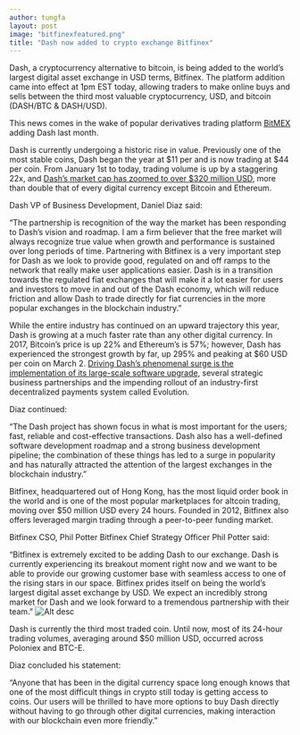 ```yaml
---
author: tungfa
layout: post
image: "bitfinexfeatured.png"
title: "Dash now added to crypto exchange Bitfinex"
---
```

Dash, a cryptocurrency alternative to bitcoin, is being added to the world’s largest digital asset exchange in USD terms, Bitfinex. The platform addition came into effect at 1pm EST today, allowing traders to make online buys and sells between the third most valuable cryptocurrency, USD, and bitcoin (DASH/BTC &amp; DASH/USD).

This news comes in the wake of popular derivatives trading platform [BitMEX](http://www.cryptoninjas.net/2017/02/14/dash-added-to-cryptocurrency-derivative-trading-platform-bitmex/) adding Dash last month.

Dash is currently undergoing a historic rise in value. Previously one of the most stable coins, Dash began the year at $11 per and is now trading at $44 per coin. From January 1st to today, trading volume is up by a staggering 22x, and [Dash’s market cap has zoomed to over $320 million USD](http://www.cryptoninjas.net/cryptocurrencymarketcap/), more than double that of every digital currency except Bitcoin and Ethereum.

Dash VP of Business Development, Daniel Diaz said:

“The partnership is recognition of the way the market has been responding to Dash’s vision and roadmap. I am a firm believer that the free market will always recognize true value when growth and performance is sustained over long periods of time. Partnering with Bitfinex is a very important step for Dash as we look to provide good, regulated on and off ramps to the network that really make user applications easier. Dash is in a transition towards the regulated fiat exchanges that will make it a lot easier for users and investors to move in and out of the Dash economy, which will reduce friction and allow Dash to trade directly for fiat currencies in the more popular exchanges in the blockchain industry.”

While the entire industry has continued on an upward trajectory this year, Dash is growing at a much faster rate than any other digital currency. In 2017, Bitcoin’s price is up 22% and Ethereum’s is 57%; however, Dash has experienced the strongest growth by far, up 295% and peaking at $60 USD per coin on March 2. [Driving Dash’s phenomenal surge is the implementation of its large-scale software upgrade](http://www.cryptoninjas.net/2017/02/06/bitcoin-alternative-dash-releases-largest-most-significant-upgrade-since-inception/), several strategic business partnerships and the impending rollout of an industry-first decentralized payments system called Evolution.

Diaz continued:

“The Dash project has shown focus in what is most important for the users; fast, reliable and cost-effective transactions. Dash also has a well-defined software development roadmap and a strong business development pipeline; the combination of these things has led to a surge in popularity and has naturally attracted the attention of the largest exchanges in the blockchain industry.”

Bitfinex, headquartered out of Hong Kong, has the most liquid order book in the world and is one of the most popular marketplaces for altcoin trading, moving over $50 million USD every 24 hours. Founded in 2012, Bitfinex also offers leveraged margin trading through a peer-to-peer funding market.

Bitfinex CSO, Phil Potter
Bitfinex Chief Strategy Officer Phil Potter said:

“Bitfinex is extremely excited to be adding Dash to our exchange. Dash is currently experiencing its breakout moment right now and we want to be able to provide our growing customer base with seamless access to one of the rising stars in our space. Bitfinex prides itself on being the world’s largest digital asset exchange by USD. We expect an incredibly strong market for Dash and we look forward to a tremendous partnership with their team.”
![Alt desc](/assets/img/phhilpotterbitfinex.png)

Dash is currently the third most traded coin. Until now, most of its 24-hour trading volumes, averaging around $50 million USD, occurred across Poloniex and BTC-E.

Diaz concluded his statement:

“Anyone that has been in the digital currency space long enough knows that one of the most difficult things in crypto still today is getting access to coins. Our users will be thrilled to have more options to buy Dash directly without having to go through other digital currencies, making interaction with our blockchain even more friendly.”
